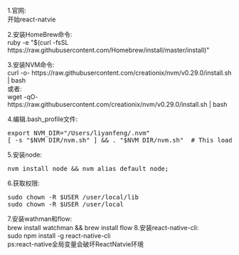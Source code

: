 <style>
a{text-decoration: none;}
a:link{text-decoration: none;}
a:visited{text-decoration: none;}
a:hover{text-decoration: none;}
a:active{text-decoration: none;}
</style>

1.官网:<br/>
<a href="http://facebook.github.io/react-native/docs/getting-started.html#content">开始react-natvie</a>

2.安装HomeBrew命令:<br/>
ruby -e "$(curl -fsSL https://raw.githubusercontent.com/Homebrew/install/master/install)"

3.安装NVM命令:<br/>
curl -o- https://raw.githubusercontent.com/creationix/nvm/v0.29.0/install.sh | bash<br/>
或者:<br/>
wget -qO- https://raw.githubusercontent.com/creationix/nvm/v0.29.0/install.sh | bash

4.编辑.bash_profile文件:<br/>
<pre>
export NVM_DIR="/Users/liyanfeng/.nvm"
[ -s "$NVM_DIR/nvm.sh" ] && . "$NVM_DIR/nvm.sh"  # This loads nvm
</pre>
5.安装node:<br/>
<pre>
nvm install node && nvm alias default node;
</pre>

6.获取权限:<br/>
<pre>
sudo chown -R $USER /user/local/lib
sudo chown -R $USER /user/local
</pre>

7.安装wathman和flow:<br/>
brew install watchman && brew install flow
8.安装react-native-cli:<br/>
sudo npm install -g react-native-cli<br/>
ps:react-native全局变量会破坏ReactNatvie环境